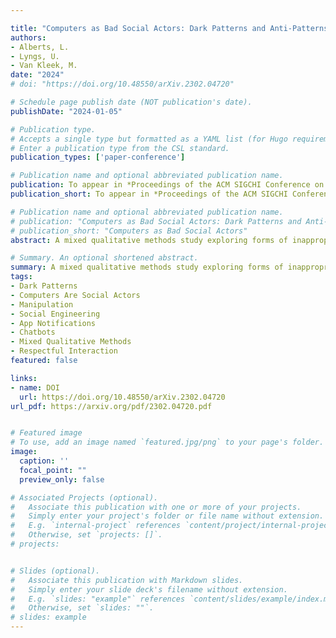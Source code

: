 ```yaml
---

title: "Computers as Bad Social Actors: Dark Patterns and Anti-Patterns in Interfaces that Act Socially"
authors: 
- Alberts, L.
- Lyngs, U.
- Van Kleek, M.
date: "2024"
# doi: "https://doi.org/10.48550/arXiv.2302.04720"

# Schedule page publish date (NOT publication's date).
publishDate: "2024-01-05"

# Publication type.
# Accepts a single type but formatted as a YAML list (for Hugo requirements).
# Enter a publication type from the CSL standard.
publication_types: ['paper-conference']

# Publication name and optional abbreviated publication name.
publication: To appear in *Proceedings of the ACM SIGCHI Conference on Computer-Supported Cooperative Work & Social Computing (CSCW). San José, Costa Rica. November 9-13, 2024*
publication_short: To appear in *Proceedings of the ACM SIGCHI Conference on Computer-Supported Cooperative Work & Social Computing (CSCW). San José, Costa Rica. November 9-13, 2024*

# Publication name and optional abbreviated publication name.
# publication: "Computers as Bad Social Actors: Dark Patterns and Anti-Patterns in Interfaces that Act Socially"
# publication_short: "Computers as Bad Social Actors"
abstract: A mixed qualitative methods study exploring forms of inappropriate (manipulative, rude, tactless, etc.) behaviours by socially interactive interfaces. Building on a survey of English-speaking smartphone users (n=80), we conducted experience sampling, interview, and workshop studies (n=11) to elicit people’s attitudes and preferences regarding how automated systems like app notifications or chatbots "talk to" them. We discuss inappropriate design patterns in terms of an emerging 'social' class of dark and anti-patterns. Drawing from participant recommendations, we offer suggestions for improving how interfaces treat people in interactions, including broader normative reflections on treating users respectfully.

# Summary. An optional shortened abstract.
summary: A mixed qualitative methods study exploring forms of inappropriate (manipulative, rude, tactless, etc.) behaviours by socially interactive interfaces. 
tags:
- Dark Patterns 
- Computers Are Social Actors
- Manipulation
- Social Engineering
- App Notifications
- Chatbots
- Mixed Qualitative Methods
- Respectful Interaction
featured: false

links:
- name: DOI
  url: https://doi.org/10.48550/arXiv.2302.04720
url_pdf: https://arxiv.org/pdf/2302.04720.pdf


# Featured image
# To use, add an image named `featured.jpg/png` to your page's folder. 
image:
  caption: ''
  focal_point: ""
  preview_only: false

# Associated Projects (optional).
#   Associate this publication with one or more of your projects.
#   Simply enter your project's folder or file name without extension.
#   E.g. `internal-project` references `content/project/internal-project/index.md`.
#   Otherwise, set `projects: []`.
# projects:


# Slides (optional).
#   Associate this publication with Markdown slides.
#   Simply enter your slide deck's filename without extension.
#   E.g. `slides: "example"` references `content/slides/example/index.md`.
#   Otherwise, set `slides: ""`.
# slides: example
---
```



<!-- --- conference template
title: "Computers as Bad Social Actors: Dark Patterns and Anti-Patterns in Interfaces that Act Socially"

authors: 
- Alberts, L.
- Lyngs, U.
- Van Kleek, M.


# # Author notes (optional)
# author_notes:
#   - 'Equal contribution'
#   - 'Equal contribution'

date: "2024-11-09"
doi: 'https://doi.org/10.48550/arXiv.2302.04720'

# # Schedule page publish date (NOT publication's date).
# publishDate: '2017-01-01T00:00:00Z'

# Publication type.
# Accepts a single type but formatted as a YAML list (for Hugo requirements).
# Enter a publication type from the CSL standard.
publication_types: ['paper-conference']

# Publication name and optional abbreviated publication name.
publication: In *Proceedings of the 2024 ACM SIGCHI Conference on Computer-Supported Cooperative Work & Social Computing*
publication_short: In *CSCW*

abstract: A mixed qualitative methods study exploring forms of inappropriate (manipulative, rude, tactless, etc.) behaviours by socially interactive interfaces. Building on a survey of English-speaking smartphone users (n=80), we conducted experience sampling, interview, and workshop studies (n=11) to elicit people’s attitudes and preferences regarding how automated systems like app notifications or chatbots "talk to" them. We discuss inappropriate design patterns in terms of an emerging 'social' class of dark and anti-patterns. Drawing from participant recommendations, we offer suggestions for improving how interfaces treat people in interactions, including broader normative reflections on treating users respectfully.

# Summary. An optional shortened abstract.
summary: A mixed qualitative methods study exploring forms of inappropriate (manipulative, rude, tactless, etc.) behaviours by socially interactive interfaces. 

tags:
- Dark Patterns 
- Computers Are Social Actors
- Manipulation
- Social Engineering
- App Notifications
- Chatbots
- Mixed Qualitative Methods
- Respectful Interaction


# Display this page in the Featured widget?
featured: true

# Custom links (uncomment lines below)
# links:
# - name: Custom Link
#   url: http://example.org

url_pdf: 'https://arxiv.org/pdf/2302.04720.pdf'

# Featured image
# To use, add an image named `featured.jpg/png` to your page's folder.
image:
  caption: ''
  focal_point: ''
  preview_only: false

# Associated Projects (optional).
#   Associate this publication with one or more of your projects.
#   Simply enter your project's folder or file name without extension.
#   E.g. `internal-project` references `content/project/internal-project/index.md`.
#   Otherwise, set `projects: []`.
# projects:
#   - example

# Slides (optional).
#   Associate this publication with Markdown slides.
#   Simply enter your slide deck's filename without extension.
#   E.g. `slides: "example"` references `content/slides/example/index.md`.
#   Otherwise, set `slides: ""`.
# slides: example
--- -->
